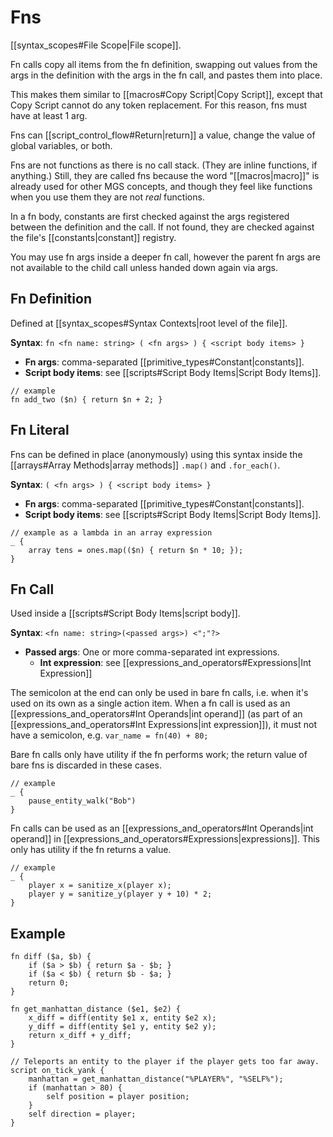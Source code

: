 # Fns

[[syntax_scopes#File Scope|File scope]].

Fn calls copy all items from the fn definition, swapping out values from the args in the definition with the args in the fn call, and pastes them into place.

This makes them similar to [[macros#Copy Script|Copy Script]], except that Copy Script cannot do any token replacement. For this reason, fns must have at least 1 arg.

Fns can [[script_control_flow#Return|return]] a value, change the value of global variables, or both.

Fns are not functions as there is no call stack. (They are inline functions, if anything.) Still, they are called fns because the word "[[macros|macro]]" is already used for other MGS concepts, and though they feel like functions when you use them they are not *real* functions.

In a fn body, constants are first checked against the args registered between the definition and the call. If not found, they are checked against the file's [[constants|constant]] registry.

You may use fn args inside a deeper fn call, however the parent fn args are not available to the child call unless handed down again via args.

## Fn Definition

Defined at [[syntax_scopes#Syntax Contexts|root level of the file]].

**Syntax**: `fn <fn name: string> ( <fn args> ) { <script body items> }`

- **Fn args**: comma-separated [[primitive_types#Constant|constants]].
- **Script body items**: see [[scripts#Script Body Items|Script Body Items]].

```mgs
// example
fn add_two ($n) { return $n + 2; }
```

## Fn Literal

Fns can be defined in place (anonymously) using this syntax inside the [[arrays#Array Methods|array methods]] `.map()` and `.for_each()`.

**Syntax**: `( <fn args> ) { <script body items> }`

- **Fn args**: comma-separated [[primitive_types#Constant|constants]].
- **Script body items**: see [[scripts#Script Body Items|Script Body Items]].

```mgs
// example as a lambda in an array expression
_ {
	array tens = ones.map(($n) { return $n * 10; });
}
```

## Fn Call

Used inside a [[scripts#Script Body Items|script body]].

**Syntax**: `<fn name: string>(<passed args>) <";"?>`

- **Passed args**: One or more comma-separated int expressions.
	- **Int expression**: see [[expressions_and_operators#Expressions|Int Expression]]

The semicolon at the end can only be used in bare fn calls, i.e. when it's used on its own as a single action item. When a fn call is used as an [[expressions_and_operators#Int Operands|int operand]] (as part of an [[expressions_and_operators#Int Expressions|int expression]]), it must not have a semicolon, e.g. `var_name = fn(40) + 80;`

Bare fn calls only have utility if the fn performs work; the return value of bare fns is discarded in these cases.

```mgs
// example
_ {
	pause_entity_walk("Bob")
}
```

Fn calls can be used as an [[expressions_and_operators#Int Operands|int operand]] in [[expressions_and_operators#Expressions|expressions]]. This only has utility if the fn returns a value.

```mgs
// example
_ {
	player x = sanitize_x(player x);
	player y = sanitize_y(player y + 10) * 2;
}
```

## Example

```mgs
fn diff ($a, $b) {
	if ($a > $b) { return $a - $b; }
	if ($a < $b) { return $b - $a; }
	return 0;
}

fn get_manhattan_distance ($e1, $e2) {
	x_diff = diff(entity $e1 x, entity $e2 x);
	y_diff = diff(entity $e1 y, entity $e2 y);
	return x_diff + y_diff;
}

// Teleports an entity to the player if the player gets too far away.
script on_tick_yank {
	manhattan = get_manhattan_distance("%PLAYER%", "%SELF%");
	if (manhattan > 80) {
		self position = player position;
	}
	self direction = player;
}
```
